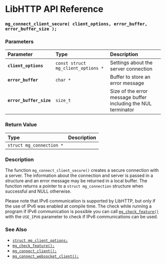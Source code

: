 # LibHTTP API Reference

### `mg_connect_client_secure( client_options, error_buffer, error_buffer_size );`

### Parameters

| Parameter | Type | Description |
| :--- | :--- | :--- |
|**`client_options`**|`const struct mg_client_options *`|Settings about the server connection|
|**`error_buffer`**|`char *`|Buffer to store an error message|
|**`error_buffer_size`**|`size_t`|Size of the error message buffer including the NUL terminator|

### Return Value

| Type | Description |
| :--- | :--- |
|`struct mg_connection *`||

### Description

The function `mg_connect_client_secure()` creates a secure connection with a server. The information about the connection and server is passed in a structure and an error message may be returned in a local buffer. The function returns a pointer to a `struct mg_connection` structure when successful and NULL otherwise.

Please note that IPv6 communication is supported by LibHTTP, but only if the use of IPv6 was enabled at compile time. The check while running a program if IPv6 communication is possible you can call [`mg_check_feature()`](mg_check_feature.md) with the `USE_IPV6` parameter to check if IPv6 communications can be used.

### See Also

* [`struct mg_client_options;`](mg_client_options.md)
* [`mg_check_feature();`](mg_check_feature.md)
* [`mg_connect_client();`](mg_connect_client.md)
* [`mg_connect_websocket_client();`](mg_connect_websocket_client.md)
